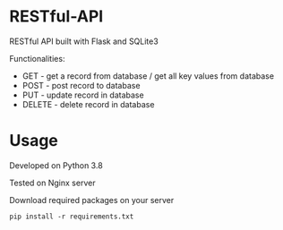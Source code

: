 # RESTful-API
RESTful API built with Flask and SQLite3

Functionalities:
* GET - get a record from database / get all key values from database
* POST - post record to database
* PUT - update record in database
* DELETE - delete record in database 

# Usage
Developed on Python 3.8

Tested on Nginx server

Download required packages on your server
```
pip install -r requirements.txt
```
